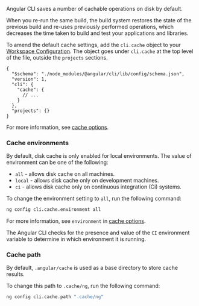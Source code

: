 Angular CLI saves a number of cachable operations on disk by default.

When you re-run the same build, the build system restores the state of the previous build and re-uses previously performed operations, which decreases the time taken to build and test your applications and libraries.

To amend the default cache settings, add the `cli.cache` object to your [Workspace Configuration](guide/workspace-config).
The object goes under `cli.cache` at the top level of the file, outside the `projects` sections.

```jsonc
{
  "$schema": "./node_modules/@angular/cli/lib/config/schema.json",
  "version": 1,
  "cli": {
    "cache": {
      // ...
    }
  },
  "projects": {}
}
```

For more information, see [cache options](guide/workspace-config#cache-options).

### Cache environments

By default, disk cache is only enabled for local environments. The value of environment can be one of the following:

- `all` - allows disk cache on all machines.
- `local` - allows disk cache only on development machines.
- `ci` - allows disk cache only on continuous integration (Ci) systems.

To change the environment setting to `all`, run the following command:

```bash
ng config cli.cache.environment all
```

For more information, see `environment` in [cache options](guide/workspace-config#cache-options).

<div class="alert is-helpful">

The Angular CLI checks for the presence and value of the `CI` environment variable to determine in which environment it is running.

</div>

### Cache path

By default, `.angular/cache` is used as a base directory to store cache results.

To change this path to `.cache/ng`, run the following command:

```bash
ng config cli.cache.path ".cache/ng"
```
